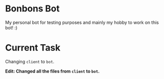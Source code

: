 # Bonbons Bot

My personal bot for testing purposes and mainly my hobby to work on this bot! :)

# Current Task

Changing `client` to `bot`. 

**Edit: Changed all the files from `client` to `bot`.** 
